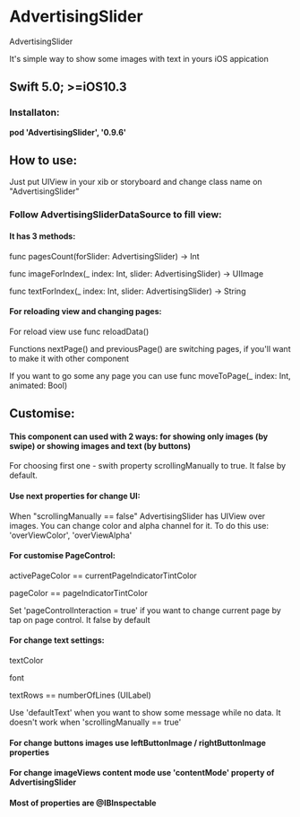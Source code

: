 # AdvertisingSlider
AdvertisingSlider


It's simple way to show some images with text in yours iOS appication

## Swift 5.0;  >=iOS10.3 

### Installaton:

**pod 'AdvertisingSlider', '0.9.6'**

## How to use:

Just put UIView in your xib or storyboard and change class name on "AdvertisingSlider" 

### Follow AdvertisingSliderDataSource to fill view:

#### It has 3 methods: 
 <p>func pagesCount(forSlider: AdvertisingSlider) -> Int<p/>
 <p>func imageForIndex(_ index: Int, slider: AdvertisingSlider) -> UIImage<p/>
 <p>func textForIndex(_ index: Int, slider: AdvertisingSlider) -> String<p/>
  
#### For reloading view and changing pages:

For reload view use func reloadData() 

Functions nextPage() and previousPage() are switching pages, if you'll want to make it with other component

If you want to go some any page you can use func moveToPage(_ index: Int, animated: Bool)

## Customise: 

#### This component can used with 2 ways: for showing only images (by swipe) or showing images and text (by buttons)
For choosing first one  - swith property scrollingManually to true. It false by default.

#### Use next properties for change UI:
When "scrollingManually == false" AdvertisingSlider has UIView over images. You can change color and alpha channel for it. To do this use:  'overViewColor', 'overViewAlpha'
 
#### For customise PageControl:
<p>activePageColor == currentPageIndicatorTintColor<p/>
<p>pageColor == pageIndicatorTintColor<p/>
<p>Set 'pageControlInteraction = true' if you want to change current page by tap on page control. It false by default<p/>

#### For change text settings:

<p>textColor<p/>
<p>font<p/>
<p>textRows == numberOfLines (UILabel)<p/>
  
Use 'defaultText' when you want to show some message while no data. It doesn't work when 'scrollingManually == true'

#### For change buttons images use leftButtonImage / rightButtonImage properties

#### For change imageViews content mode use 'contentMode' property of AdvertisingSlider

#### Most of properties are @IBInspectable
